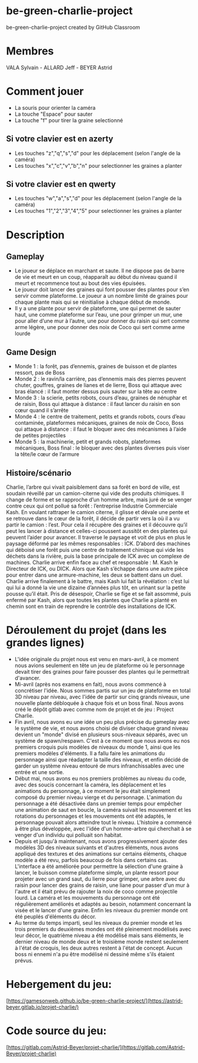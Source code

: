 # be-green-charlie-project
be-green-charlie-project created by GitHub Classroom
# Membres
VALA Sylvain - ALLARD Jeff - BEYER Astrid
# Comment jouer
- La souris pour orienter la caméra
- La touche "Espace" pour sauter
- La touche "f" pour tirer la graine selectionné
## Si votre clavier est en azerty
- Les touches "z","q","s","d" pour les déplacement (selon l'angle de la caméra)
- Les touches "x","c","v","b","n" pour selectionner les graines a planter
## Si votre clavier est en qwerty
- Les touches "w","a","s","d" pour les déplacement (selon l'angle de la caméra)
- Les touches "1","2","3","4","5" pour selectionner les graines a planter
# Description
## Gameplay
- Le joueur se déplace en marchant et saute. Il ne dispose pas de barre de vie et meurt en un coup, réapparaît au début du niveau quand il meurt et recommence tout au bout des vies épuisées.
- Le joueur doit lancer des graines qui font pousser des plantes pour s’en servir comme plateforme. Le joueur a un nombre limité de graines pour chaque plante mais qui se réinitialise à chaque début de monde.
- Il y a une plante pour servir de plateforme, une qui permet de sauter haut, une comme plateforme sur l’eau, une pour grimper un mur, une pour aller d’une mur à l’autre, une pour donner du raisin qui sert comme arme légère, une pour donner des noix de Coco qui sert comme arme lourde
## Game Design
- Monde 1 : la forêt, pas d’ennemis, graines de buisson et de plantes ressort, pas de Boss
- Monde 2 : le ravin/la carrière, pas d’ennemis mais des pierres peuvent chuter, gouffres, graines de lianes et de lierre, Boss qui attaque avec bras élancé : il faut monter dessus puis sauter sur la tête au centre
- Monde 3 : la scierie, petits robots, cours d’eau, graines de nénuphar et de raisin, Boss qui attaque à distance : il faut lancer du raisin en son cœur quand il s’arrête
- Monde 4 : le centre de traitement, petits et grands robots, cours d’eau contaminée, plateformes mécaniques, graines de noix de Coco, Boss qui attaque à distance : il faut le bloquer avec des mécanismes à l’aide de petites projectiles 
- Monde 5 : la machinerie, petit et grands robots, plateformes mécaniques, Boss final : le bloquer avec des plantes diverses puis viser la tête/le cœur de l’armure
## Histoire/scénario
Charlie, l’arbre qui vivait paisiblement dans sa forêt en bord de ville, est soudain réveillé par un camion-citerne qui vide des produits chimiques. Il change de forme et se rapproche d’un homme arbre, mais juré de se venger contre ceux qui ont pollué sa forêt : l’entreprise Industrie Commerciale Kash.
En voulant rattraper le camion citerne, il glisse et dévale une pente et se retrouve dans le cœur de la forêt, il décide de partir vers la où il a vu partir le camion : l’est. Pour cela il récupère des graines et il découvre qu’il peut les lancer à distance et celles-ci poussent aussitôt en des plantes qui peuvent l’aider pour avancer.
Il traverse le paysage et voit de plus en plus le paysage déformé par les mêmes responsables : ICK. D’abord des machines qui déboisé une forêt puis une centre de traitement chimique qui vide les déchets dans la rivière, puis la base principale de ICK avec un complexe de machines.
Charlie arrive enfin face au chef et responsable : M. Kash le Directeur de ICK, ou DICK. Alors que Kash s’échappe dans une autre pièce pour entrer dans une armure-machine, les deux se battent dans un duel.
Charlie arrive finalement à le battre, mais Kash lui fait la révélation : c’est lui qui lui a donné la vie une dizaine d’années plus tôt, en urinant sur la petite pousse qu’il était. Pris de désespoir, Charlie se fige et se fait assommé, puis enfermé par Kash, alors que toutes les plantes que Charlie a planté en chemin sont en train de reprendre le contrôle des installations de ICK.
# Déroulement du projet (dans les grandes lignes)
- L'idée originale du projet nous est venu en mars-avril, à ce moment nous avions seulement en tête un jeu de plateforme où le personnage devait tirer des graines pour faire pousser des plantes qui le permettrait d'avancer.
- Mi-avril (après nos examens en fait), nous avons commencé à concrétiser l'idée. Nous sommes partis sur un jeu de plateforme en total 3D niveau par niveau, avec l'idée de partir sur cinq grands niveaux, une nouvelle plante débloquée à chaque fois et un boss final. Nous avons créé le dépôt gitlab avec comme nom de projet et de jeu : Project Charlie.
- Fin avril, nous avons eu une idée un peu plus précise du gameplay avec le système de vie, et nous avons choisi de diviser chaque grand niveau devient un "monde" divisé en plusieurs sous-niveaux séparés, avec un système de spawn/respawn. C'est à ce moment que nous avons eu nos premiers croquis puis modèles de niveaux du monde 1, ainsi que les premiers modèles d'éléments. Il a fallu faire les animations du personnage ainsi que réadapter la taille des niveaux, et enfin décidé de garder un système niveau entouré de murs infranchissables avec une entrée et une sortie. 
- Début mai, nous avons eu nos premiers problèmes au niveau du code, avec des soucis concernant la caméra, les déplacement et les animations du personnage, à ce moment le jeu était simplement composé du premier niveau vierge et du personnage. L'animation du personnage a été désactivée dans un premier temps pour empêcher une animation de saut en boucle, la caméra suivait les mouvement et les rotations du personnages et les mouvements ont été adaptés, le personnage pouvait alors atteindre tout le niveau. L'histoire a commencé à être plus développée, avec l'idée d'un homme-arbre qui cherchait à se venger d'un individu qui polluait son habitat.
- Depuis et jusqu'à maintenant, nous avons progressivement ajouter des modèles 3D des niveaux suivants et d'autres éléments, nous avons appliqué des textures et des animations sur certains éléments, chaque modèle a été revu, parfois beaucoup de fois dans certains cas. L'interface a été améliorée pour permettre la sélection d'une graine à lancer, le buisson comme plateforme simple, un plante ressort pour projeter avec un grand saut, du lierre pour grimper, une arbre avec du raisin pour lancer des grains de raisin, une liane pour passer d'un mur à l'autre et il était prévu de rajouter la noix de coco comme projectile lourd. La caméra et les mouvements du personnage ont été régulièrement améliorés et adaptés au besoin, notamment concernant la visée et le lancer d'une graine. Enfin les niveaux du premier monde ont été peuplés d'éléments du décor.
- Au terme du temps imparti, seul les niveaux du premier monde et les trois premiers du deuxièmes mondes ont été pleinement modélisés avec leur décor, le quatrième niveau a été modélisé mais sans éléments, le dernier niveau de monde deux et le troisième monde restent seulement à l'état de croquis, les deux autres restent à l'état de concept. Aucun boss ni ennemi n'a pu être modélisé ni dessiné même s'ils étaient prévus.
# Hebergement du jeu:
[https://gamesonweb.github.io/be-green-charlie-project/](https://astrid-beyer.gitlab.io/projet-charlie/)
# Code source du jeu:
[https://gitlab.com/Astrid-Beyer/projet-charlie/](https://gitlab.com/Astrid-Beyer/projet-charlie)
